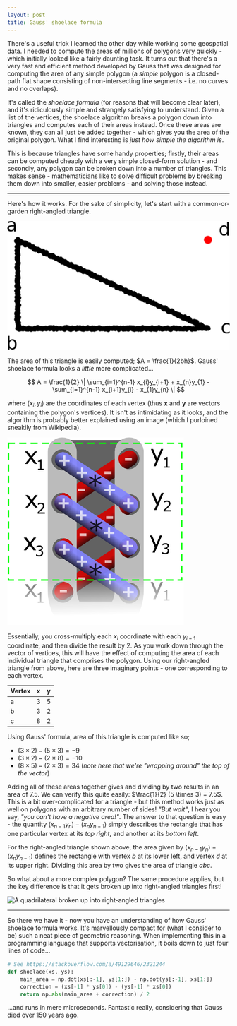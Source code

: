 ```yaml
---
layout: post
title: Gauss' shoelace formula
---
```


There's a useful trick I learned the other day while working some geospatial
data. I needed to compute the areas of millions of polygons very quickly - which
initially looked like a fairly daunting task. It turns out that there's a very
fast and efficient method developed by Gauss that was designed for computing the
area of any simple polygon (a *simple* polygon is a closed-path flat shape
consisting of non-intersecting line segments - i.e. no curves and no overlaps).

It's called the *shoelace formula* (for reasons that will become clear later),
and it's ridiculously simple and strangely satisfying to understand.  Given a
list of the vertices, the shoelace algorithm breaks a polygon down into
triangles and computes each of their areas instead. Once these areas are known,
they can all just be added together - which gives you the area of the original
polygon. What I find interesting is *just how simple the algorithm is*.

This is because triangles have some handy properties; firstly, their areas can
be computed cheaply with a very simple closed-form solution - and secondly, any
polygon can be broken down into a number of triangles. This makes sense -
mathematicians like to solve difficult problems by breaking them down into
smaller, easier problems - and solving those instead.

---

Here's how it works. For the sake of simplicity, let's start with a
common-or-garden right-angled triangle.

![A simple right-angled triangle](/images/right-angled-triangle.png)

The area of this triangle is easily computed; $A = \frac{1}{2bh}$. Gauss'
shoelace formula looks a *little* more complicated...

$$
A = \frac{1}{2} \| \sum_{i=1}^{n-1} x_{i}y_{i+1} + x_{n}y_{1} - \sum_{i=1}^{n-1}
x_{i+1}y_{i} - x_{1}y_{n} \|
$$

where $(x_{i}, y_{i})$ are the coordinates of each vertex (thus $\mathbf{x}$ and
$\mathbf{y}$ are vectors containing the polygon's vertices). It isn't as
intimidating as it looks, and the algorithm is probably better explained using
an image (which I purloined sneakily from Wikipedia).

![By Job Bouwman - Own work, CC BY-SA 4.0](/images/shoelace.png)

Essentially, you cross-multiply each $x_{i}$ coordinate with each $y_{i-1}$
coordinate, and then divide the result by 2. As you work down through the vector
of vertices, this will have the effect of computing the area of each individual
triangle that comprises the polygon. Using our right-angled triangle from above,
here are three imaginary points - one corresponding to each vertex.

| Vertex | $\mathbf{x}$ | $\mathbf{y}$ |
|--------|--------------|--------------|
| a      | 3            | 5            |
| b      | 3            | 2            |
| c      | 8            | 2            |

Using Gauss' formula, area of this triangle is computed like so;

* $(3 \times 2) - (5 \times 3) = -9$
* $(3 \times 2) - (2 \times 8) = -10$
* $(8 \times 5) - (2 \times 3) = 34$ (*note here that we're "wrapping around" the top
  of the vector*)

Adding all of these areas together gives and dividing by two results in an area
of $7.5$. We can verify this quite easily: $\frac{1}{2} (5 \times 3) = 7.5$.
This is a bit over-complicated for a triangle - but this method works just as
well on polygons with an arbitrary number of sides! *"But wait"*, I hear you
say, *"you can't have a negative area!"*. The answer to that question is easy -
the quantity $(x_{n-1}y_{n}) - (x_{n}y_{n-1})$ simply describes the rectangle
that has one particular vertex at its *top right*, and another at its *bottom
left*.

For the right-angled triangle shown above, the area given by $(x_{n-1}y_{n}) -
(x_{n}y_{n-1})$ defines the rectangle with vertex $b$ at its lower left, and
vertex $d$ at its upper right. Dividing this area by two gives the area of
triangle $abc$.

So what about a more complex polygon? The same procedure applies, but the key
difference is that it gets broken up into right-angled triangles first!

![A quadrilateral broken up into right-angled
triangles](/images/complex-polygon.png)

---

So there we have it - now you have an understanding of how Gauss' shoelace
formula works. It's marvellously compact for (what I consider to be) such a neat
piece of geometric reasoning. When implementing this in a programming language
that supports vectorisation, it boils down to just four lines of code...

```python
# See https://stackoverflow.com/a/49129646/2321244
def shoelace(xs, ys):
    main_area = np.dot(xs[:-1], ys[1:]) - np.dot(ys[:-1], xs[1:])
    correction = (xs[-1] * ys[0]) - (ys[-1] * xs[0])
    return np.abs(main_area + correction) / 2
```

...and runs in mere microseconds. Fantastic really, considering that Gauss died
over 150 years ago.
